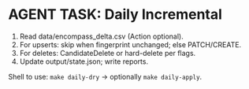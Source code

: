 # AGENT TASK: Daily Incremental
1) Read data/encompass_delta.csv (Action optional).
2) For upserts: skip when fingerprint unchanged; else PATCH/CREATE.
3) For deletes: CandidateDelete or hard-delete per flags.
4) Update output/state.json; write reports.

Shell to use: `make daily-dry` → optionally `make daily-apply`.
